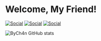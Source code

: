 # Welcome, My Friend!

[![Social](https://skillicons.dev/icons?i=instagram&theme=dark)](https://www.instagram.com/huseyinaltns/)
[![Social](https://skillicons.dev/icons?i=linkedin&theme=dark)](https://www.linkedin.com/in/huseyinaltns/)
[![Social](https://skillicons.dev/icons?i=github&theme=dark)](https://github.com/ByCh4n)

![ByCh4n GitHub stats](https://github-readme-stats.vercel.app/api?username=ByCh4n&show_icons=true&theme=merko)



